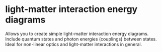# light-matter interaction energy diagrams
Allows you to create simple light-matter interaction energy diagrams. Include quantum states and photon energies (couplings) between states. Ideal for non-linear optics and light-matter interactions in general. 
